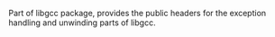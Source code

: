 Part of libgcc package, provides the public headers for the exception
handling and unwinding parts of libgcc.
